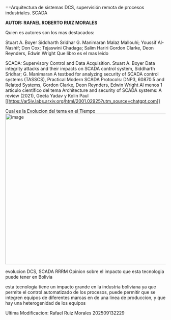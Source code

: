 ==Arquitectura de sistemas DCS, supervisión remota de procesos industriales. SCADA


**AUTOR: RAFAEL ROBERTO RUIZ MORALES**


Quien es autores son los mas destacados:

Stuart A. Boyer
Siddharth Sridhar
G. Manimaran
Malaz Mallouhi; Youssif Al-Nashif; Don Cox; Tejaswini Chadaga; Salim Hariri
Gordon Clarke, Deon Reynders, Edwin Wright
Que libro es el mas leido

SCADA: Supervisory Control and Data Acquisition. Stuart A. Boyer
Data integrity attacks and their impacts on SCADA control system, Siddharth Sridhar; G. Manimaran
A testbed for analyzing security of SCADA control systems (TASSCS),
Practical Modern SCADA Protocols: DNP3, 60870.5 and Related Systems, Gordon Clarke, Deon Reynders, Edwin Wright
Al menos 1 articulo cientifico del tema Architecture and security of SCADA systems: A review (2021), Geeta Yadav y Kolin Paul [[https://ar5iv.labs.arxiv.org/html/2001.02925?utm_source=chatgpt.com]]

Cual es la Evolucion del tema en el Tiempo
<img width="1127" height="472" alt="image" src="https://github.com/user-attachments/assets/b88350a5-94d2-4a53-9ec5-772f848a3c27" />


evolucion DCS, SCADA RRRM
Opinion sobre el impacto que esta tecnologia puede tener en Bolivia

esta tecnologia tiene un impacto grande en la industria boliviana ya que permite el control automatizado de los procesos, puede permitir que se integren equipos de diferentes marcas en de una linea de produccion, y que hay una heterogenidad de los equipos

Ultima Modificacion: Rafael Ruiz Morales 202509132229
